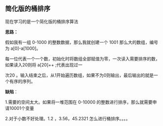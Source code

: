 ## 简化版的桶排序

现在学习的是一个简化版的桶排序算法

**思路：**

假如我有一组 0-1000 的整数数据，那么我就创建一个 1001 那么大的数组，编号为 a[0]-a[1000]。

每一位代表一个一个数，初始化时将数组全部赋值为零，一次读入需要排序的数，如果读入20则将 a[20]++ ;代表出现过一

次20 。输入结束之后，从1开始遍历数组，如果不为0则输出，最后输出的就是一个有序的序列。



**缺陷**：

1.需要的空间太大。如果将一堆范围在 0-10000 的整数进行排序，那么就需要申请10001个变量

2.对于小数不好处理。1.2 ，3.56，45.2321  怎么进行桶排序。。。。 